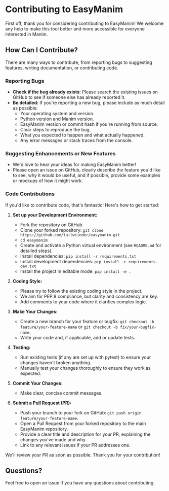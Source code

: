 # Contributing to EasyManim

First off, thank you for considering contributing to EasyManim! We welcome any help to make this tool better and more accessible for everyone interested in Manim.

## How Can I Contribute?

There are many ways to contribute, from reporting bugs to suggesting features, writing documentation, or contributing code.

### Reporting Bugs

*   **Check if the bug already exists:** Please search the existing issues on GitHub to see if someone else has already reported it.
*   **Be detailed:** If you're reporting a new bug, please include as much detail as possible:
    *   Your operating system and version.
    *   Python version and Manim version.
    *   EasyManim version or commit hash if you're running from source.
    *   Clear steps to reproduce the bug.
    *   What you expected to happen and what actually happened.
    *   Any error messages or stack traces from the console.

### Suggesting Enhancements or New Features

*   We'd love to hear your ideas for making EasyManim better!
*   Please open an issue on GitHub, clearly describe the feature you'd like to see, why it would be useful, and if possible, provide some examples or mockups of how it might work.

### Code Contributions

If you'd like to contribute code, that's fantastic! Here's how to get started:

1.  **Set up your Development Environment:**
    *   Fork the repository on GitHub.
    *   Clone your forked repository: `git clone https://github.com/tailwiinder/easymanim.git`
    *   `cd easymanim`
    *   Create and activate a Python virtual environment (see `README.md` for detailed steps).
    *   Install dependencies: `pip install -r requirements.txt`
    *   Install development dependencies: `pip install -r requirements-dev.txt`
    *   Install the project in editable mode: `pip install -e .`

2.  **Coding Style:**
    *   Please try to follow the existing coding style in the project.
    *   We aim for PEP 8 compliance, but clarity and consistency are key.
    *   Add comments to your code where it clarifies complex logic.

3.  **Make Your Changes:**
    *   Create a new branch for your feature or bugfix: `git checkout -b feature/your-feature-name` or `git checkout -b fix/your-bugfix-name`.
    *   Write your code and, if applicable, add or update tests.

4.  **Testing:**
    *   Run existing tests (if any are set up with pytest) to ensure your changes haven't broken anything.
    *   Manually test your changes thoroughly to ensure they work as expected.

5.  **Commit Your Changes:**
    *   Make clear, concise commit messages.

6.  **Submit a Pull Request (PR):**
    *   Push your branch to your fork on GitHub: `git push origin feature/your-feature-name`.
    *   Open a Pull Request from your forked repository to the main EasyManim repository.
    *   Provide a clear title and description for your PR, explaining the changes you've made and why.
    *   Link to any relevant issues if your PR addresses one.

We'll review your PR as soon as possible. Thank you for your contribution!

## Questions?

Feel free to open an issue if you have any questions about contributing. 